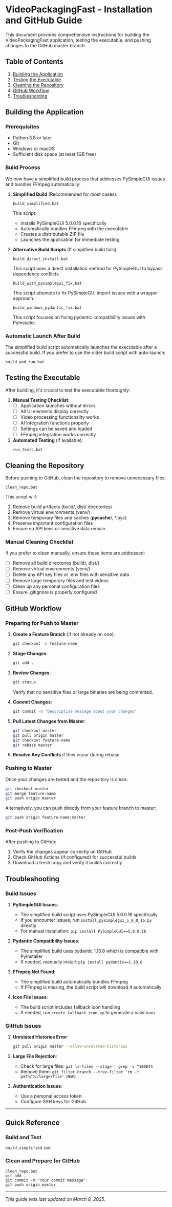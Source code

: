 # VideoPackagingFast - Installation and GitHub Guide

This document provides comprehensive instructions for building the VideoPackagingFast application, testing the executable, and pushing changes to the GitHub master branch.

## Table of Contents
1. [Building the Application](#building-the-application)
2. [Testing the Executable](#testing-the-executable)
3. [Cleaning the Repository](#cleaning-the-repository)
4. [GitHub Workflow](#github-workflow)
5. [Troubleshooting](#troubleshooting)

## Building the Application

### Prerequisites
- Python 3.8 or later
- Git
- Windows or macOS
- Sufficient disk space (at least 1GB free)

### Build Process

We now have a simplified build process that addresses PySimpleGUI issues and bundles FFmpeg automatically:

1. **Simplified Build** (Recommended for most cases):
   ```batch
   build_simplified.bat
   ```
   This script:
   - Installs PySimpleGUI 5.0.0.16 specifically
   - Automatically bundles FFmpeg with the executable
   - Creates a distributable ZIP file
   - Launches the application for immediate testing

2. **Alternative Build Scripts** (If simplified build fails):
   ```batch
   build_direct_install.bat
   ```
   This script uses a direct installation method for PySimpleGUI to bypass dependency conflicts.

   ```batch
   build_with_pysimplegui_fix.bat
   ```
   This script attempts to fix PySimpleGUI import issues with a wrapper approach.

   ```batch
   build_windows_pydantic_fix.bat
   ```
   This script focuses on fixing pydantic compatibility issues with PyInstaller.

### Automatic Launch After Build

The simplified build script automatically launches the executable after a successful build. If you prefer to use the older build script with auto-launch:

```batch
build_and_run.bat
```

## Testing the Executable

After building, it's crucial to test the executable thoroughly:

1. **Manual Testing Checklist**:
   - [ ] Application launches without errors
   - [ ] All UI elements display correctly
   - [ ] Video processing functionality works
   - [ ] AI integration functions properly
   - [ ] Settings can be saved and loaded
   - [ ] FFmpeg integration works correctly

2. **Automated Testing** (if available):
   ```batch
   run_tests.bat
   ```

## Cleaning the Repository

Before pushing to GitHub, clean the repository to remove unnecessary files:

```batch
clean_repo.bat
```

This script will:
1. Remove build artifacts (build/, dist/ directories)
2. Remove virtual environments (venv/)
3. Remove temporary files and caches (__pycache__/, *.pyc)
4. Preserve important configuration files
5. Ensure no API keys or sensitive data remain

### Manual Cleaning Checklist

If you prefer to clean manually, ensure these items are addressed:

- [ ] Remove all build directories (build/, dist/)
- [ ] Remove virtual environments (venv/)
- [ ] Delete any API key files or .env files with sensitive data
- [ ] Remove large temporary files and test videos
- [ ] Clean up any personal configuration files
- [ ] Ensure .gitignore is properly configured

## GitHub Workflow

### Preparing for Push to Master

1. **Create a Feature Branch** (if not already on one):
   ```bash
   git checkout -b feature-name
   ```

2. **Stage Changes**:
   ```bash
   git add .
   ```

3. **Review Changes**:
   ```bash
   git status
   ```
   Verify that no sensitive files or large binaries are being committed.

4. **Commit Changes**:
   ```bash
   git commit -m "Descriptive message about your changes"
   ```

5. **Pull Latest Changes from Master**:
   ```bash
   git checkout master
   git pull origin master
   git checkout feature-name
   git rebase master
   ```

6. **Resolve Any Conflicts** if they occur during rebase.

### Pushing to Master

Once your changes are tested and the repository is clean:

```bash
git checkout master
git merge feature-name
git push origin master
```

Alternatively, you can push directly from your feature branch to master:

```bash
git push origin feature-name:master
```

### Post-Push Verification

After pushing to GitHub:

1. Verify the changes appear correctly on GitHub
2. Check GitHub Actions (if configured) for successful builds
3. Download a fresh copy and verify it builds correctly

## Troubleshooting

### Build Issues

1. **PySimpleGUI Issues**:
   - The simplified build script uses PySimpleGUI 5.0.0.16 specifically
   - If you encounter issues, run `install_pysimplegui_5_0_0_16.py` directly
   - For manual installation: `pip install PySimpleGUI==5.0.0.16`

2. **Pydantic Compatibility Issues**:
   - The simplified build uses pydantic 1.10.8 which is compatible with PyInstaller
   - If needed, manually install: `pip install pydantic==1.10.8`

3. **FFmpeg Not Found**:
   - The simplified build automatically bundles FFmpeg
   - If FFmpeg is missing, the build script will download it automatically

4. **Icon File Issues**:
   - The build script includes fallback icon handling
   - If needed, run `create_fallback_icon.py` to generate a valid icon

### GitHub Issues

1. **Unrelated Histories Error**:
   ```bash
   git pull origin master --allow-unrelated-histories
   ```

2. **Large File Rejection**:
   - Check for large files: `git ls-files --stage | grep -v ^100644`
   - Remove them: `git filter-branch --tree-filter 'rm -f path/to/large/file' HEAD`

3. **Authentication Issues**:
   - Use a personal access token
   - Configure SSH keys for GitHub

---

## Quick Reference

### Build and Test
```batch
build_simplified.bat
```

### Clean and Prepare for GitHub
```batch
clean_repo.bat
git add .
git commit -m "Your commit message"
git push origin master
```

---

*This guide was last updated on March 8, 2025.*
